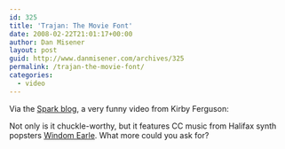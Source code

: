 ```yaml
---
id: 325
title: 'Trajan: The Movie Font'
date: 2008-02-22T21:01:17+00:00
author: Dan Misener
layout: post
guid: http://www.danmisener.com/archives/325
permalink: /trajan-the-movie-font/
categories:
  - video
---
```

Via the [Spark blog](http://www.cbc.ca/spark/blog/2008/02/are_you_a_times_new_roman_or_a.html#comment-976104), a very funny video from Kirby Ferguson:



Not only is it chuckle-worthy, but it features CC music from Halifax synth popsters [Windom Earle](http://www.windomearle.com/). What more could you ask for?